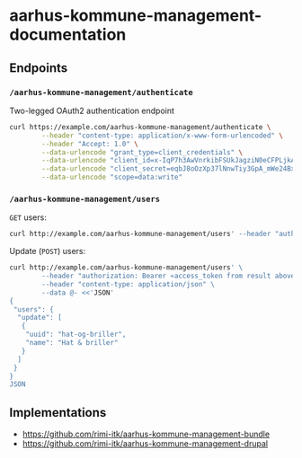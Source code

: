 # aarhus-kommune-management-documentation

## Endpoints

### `/aarhus-kommune-management/authenticate`

Two-legged OAuth2 authentication endpoint

```sh
curl https://example.com/aarhus-kommune-management/authenticate \
        --header "content-type: application/x-www-form-urlencoded" \
        --header "Accept: 1.0" \
        --data-urlencode "grant_type=client_credentials" \
        --data-urlencode "client_id=x-IqP7h3AwVnrkibFSUkJagziN0eCFPLjkA8jntJSB-7E" \
        --data-urlencode "client_secret=eqbJ8oOzXp37lNnwTiy3GpA_mWe24Bx-9bcha_O6g_4" \
        --data-urlencode "scope=data:write"
```

### `/aarhus-kommune-management/users`

`GET` users:

```sh
curl http://example.com/aarhus-kommune-management/users' --header "authorization: Bearer «access_token from result above»"
```

Update (`POST`) users:

```sh
curl http://example.com/aarhus-kommune-management/users' \
        --header "authorization: Bearer «access_token from result above»" \
        --header "content-type: application/json" \
        --data @- <<'JSON'
{
 "users": {
  "update": [
   {
    "uuid": "hat-og-briller",
    "name": "Hat & briller"
   }
  ]
 }
}
JSON
```

## Implementations

* https://github.com/rimi-itk/aarhus-kommune-management-bundle
* https://github.com/rimi-itk/aarhus-kommune-management-drupal
